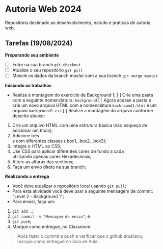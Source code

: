 # Autoria Web 2024

Repositório destinado ao desenvolvimento, estudo e práticas de autoria web.


## Tarefas (19/08/2024)

__Preparando seu ambiente__
- [ ] Entre na sua branch `git checkout` <nome-sua-branch>
- [ ] Atualize o seu repositório `git pull`
- [ ] Mescle os dados da branch _master_ com a sua branch `git merge master`

__Iniciando os trabalhos__
- Realize a montagem do exercício de Background 1;
[ ] Crie uma pasta com a seguinte nomenclatura: `background`
[ ] Agora acesse a pasta e crie um novo arquivo HTML com a nomenclatura `backround1.html` e um arquivo `background1.css`
[ ] Realize a montagem do arquivo conforme descrito abaixo:
1. Crie um arquivo HTML com uma estrutura básica (não esqueça de adicionar um título);
2. Adicione três <section>s com diferentes classes (.box1, .box2, .box3);
3. Integre o HTML ao CSS;
4. Use CSS para aplicar diferentes cores de fundo a cada <section> utilizando apenas cores Hexadecimais;
5. Altere as alturas das sections;
6. Faça um envio direto na sua branch;

__Realizando a entrega__
- Você deve atualizar o repositório local usando `git pull`;
- Para esta atividade você deve usar a seguinte mensagem de commit: "Level 2 - Background 1";
- Para enviar, faça um:
1. `git add .`; 
2. `git commit -m "Mensagem de envio"`; e
3.  `git push`;
4. Marque como entregue, no Classroom.

> Após fazer o commit e push e verificar que o github atualizou, marque como entregue no Sala de Aula.